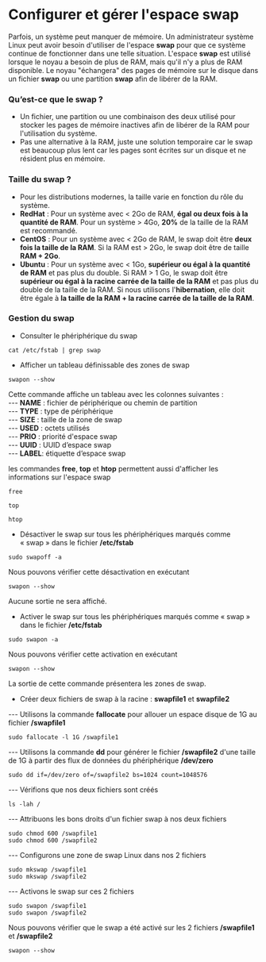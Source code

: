 # Configurer et gérer l'espace swap

Parfois, un système peut manquer de mémoire. Un administrateur système Linux peut avoir besoin d'utiliser de l'espace **swap** pour que ce système continue de fonctionner dans une telle situation. L'espace **swap** est utilisé lorsque le noyau a besoin de plus de RAM, mais qu'il n'y a plus de RAM disponible. Le noyau "échangera" des pages de mémoire sur le disque dans un fichier **swap** ou une partition **swap** afin de libérer de la RAM.

### Qu’est-ce que le swap ?

- Un fichier, une partition ou une combinaison des deux utilisé pour stocker les pages de mémoire inactives afin de libérer de la RAM pour l'utilisation du système.
- Pas une alternative à la RAM, juste une solution temporaire car le swap est beaucoup plus lent car les pages sont écrites sur un disque et ne résident plus en mémoire.

### Taille du swap ?

- Pour les distributions modernes, la taille varie en fonction du rôle du système.
- **RedHat** : Pour un système avec < 2Go de RAM, **égal ou deux fois à la quantité de RAM**. Pour un système > 4Go, **20%** de la taille de la RAM est recommandé.
- **CentOS** : Pour un système avec < 2Go de RAM, le swap doit être **deux fois la taille de la RAM**. Si la RAM est > 2Go, le swap doit être de taille **RAM + 2Go**.
- **Ubuntu** : Pour un système avec < 1Go, **supérieur ou égal à la quantité de RAM** et pas plus du double. Si RAM > 1 Go, le swap doit être **supérieur ou égal à la racine carrée de la taille de la RAM** et pas plus du double de la taille de la RAM. Si nous utilisons l'**hibernation**, elle doit être égale à **la taille de la RAM + la racine carrée de la taille de la RAM**.

### Gestion du swap

- Consulter le phériphérique du swap

```
cat /etc/fstab | grep swap
```

- Afficher un tableau définissable des zones de swap

```
swapon --show
```

Cette commande affiche un tableau avec les colonnes suivantes : <br>
--- **NAME** : fichier de périphérique ou chemin de partition <br>
--- **TYPE** : type de périphérique <br>
--- **SIZE** : taille de la zone de swap <br>
--- **USED** : octets utilisés <br>
--- **PRIO** : priorité d'espace swap <br>
--- **UUID** : UUID d’espace swap <br>
--- **LABEL**: étiquette d’espace swap

les commandes **free**, **top** et **htop** permettent aussi d'afficher les informations sur l'espace swap

```
free
```

```
top
```

```
htop
```

- Désactiver le swap sur tous les phériphériques marqués comme « swap » dans le fichier **/etc/fstab**

```
sudo swapoff -a
```

Nous pouvons vérifier cette désactivation en exécutant

```
swapon --show
```

Aucune sortie ne sera affiché.

- Activer le swap sur tous les phériphériques marqués comme « swap » dans le fichier **/etc/fstab**

```
sudo swapon -a
```

Nous pouvons vérifier cette activation en exécutant

```
swapon --show
```

La sortie de cette commande présentera les zones de swap.

- Créer deux fichiers de swap à la racine : **swapfile1** et **swapfile2**

--- Utilisons la commande **fallocate** pour allouer un espace disque de 1G au fichier **/swapfile1**

```
sudo fallocate -l 1G /swapfile1
```

--- Utilisons la commande **dd** pour générer le fichier **/swapfile2** d'une taille de 1G à partir des flux de données du phériphérique **/dev/zero**

```
sudo dd if=/dev/zero of=/swapfile2 bs=1024 count=1048576
```

--- Vérifions que nos deux fichiers sont créés

```
ls -lah /
```

--- Attribuons les bons droits d'un fichier swap à nos deux fichiers

```
sudo chmod 600 /swapfile1
sudo chmod 600 /swapfile2
```

--- Configurons une zone de swap Linux dans nos 2 fichiers

```
sudo mkswap /swapfile1
sudo mkswap /swapfile2
```

--- Activons le swap sur ces 2 fichiers

```
sudo swapon /swapfile1
sudo swapon /swapfile2
```

Nous pouvons vérifier que le swap a été activé sur les 2 fichiers **/swapfile1** et **/swapfile2**

```
swapon --show
```